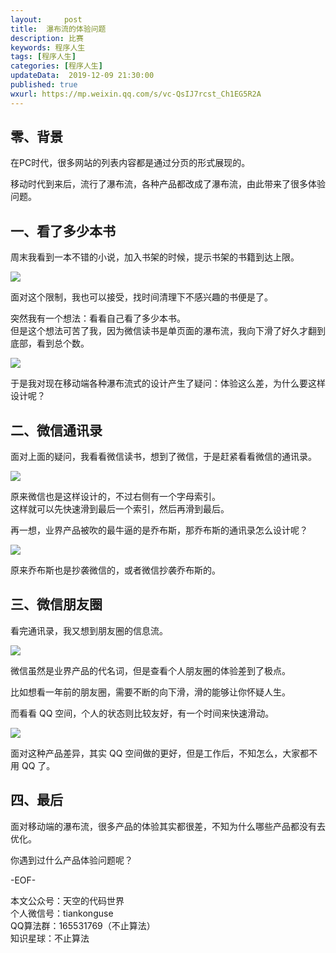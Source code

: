 ```yaml
---   
layout:     post  
title:  瀑布流的体验问题
description: 比赛  
keywords: 程序人生  
tags: [程序人生]    
categories: [程序人生]  
updateData:  2019-12-09 21:30:00  
published: true  
wxurl: https://mp.weixin.qq.com/s/vc-QsIJ7rcst_Ch1EG5R2A  
---  
```



## 零、背景  


在PC时代，很多网站的列表内容都是通过分页的形式展现的。  


移动时代到来后，流行了瀑布流，各种产品都改成了瀑布流，由此带来了很多体验问题。  


## 一、看了多少本书  


周末我看到一本不错的小说，加入书架的时候，提示书架的书籍到达上限。  


![](//res2019.tiankonguse.com/images/2019/12/09/001.png)  


面对这个限制，我也可以接受，找时间清理下不感兴趣的书便是了。  


突然我有一个想法：看看自己看了多少本书。   
但是这个想法可苦了我，因为微信读书是单页面的瀑布流，我向下滑了好久才翻到底部，看到总个数。  


![](//res2019.tiankonguse.com/images/2019/12/09/002.png)  


于是我对现在移动端各种瀑布流式的设计产生了疑问：体验这么差，为什么要这样设计呢？  


## 二、微信通讯录  


面对上面的疑问，我看看微信读书，想到了微信，于是赶紧看看微信的通讯录。  


![](//res2019.tiankonguse.com/images/2019/12/09/003.png)  


原来微信也是这样设计的，不过右侧有一个字母索引。  
这样就可以先快速滑到最后一个索引，然后再滑到最后。  


再一想，业界产品被吹的最牛逼的是乔布斯，那乔布斯的通讯录怎么设计呢？  


![](//res2019.tiankonguse.com/images/2019/12/09/004.png)  


原来乔布斯也是抄袭微信的，或者微信抄袭乔布斯的。  


## 三、微信朋友圈  


看完通讯录，我又想到朋友圈的信息流。  


![](//res2019.tiankonguse.com/images/2019/12/09/005.png)  


微信虽然是业界产品的代名词，但是查看个人朋友圈的体验差到了极点。  


比如想看一年前的朋友圈，需要不断的向下滑，滑的能够让你怀疑人生。  


而看看 QQ 空间，个人的状态则比较友好，有一个时间来快速滑动。  


![](//res2019.tiankonguse.com/images/2019/12/09/006.png)  


面对这种产品差异，其实 QQ 空间做的更好，但是工作后，不知怎么，大家都不用 QQ 了。  


## 四、最后  


面对移动端的瀑布流，很多产品的体验其实都很差，不知为什么哪些产品都没有去优化。  


你遇到过什么产品体验问题呢？  



-EOF-  


本文公众号：天空的代码世界  
个人微信号：tiankonguse  
QQ算法群：165531769（不止算法）  
知识星球：不止算法  

